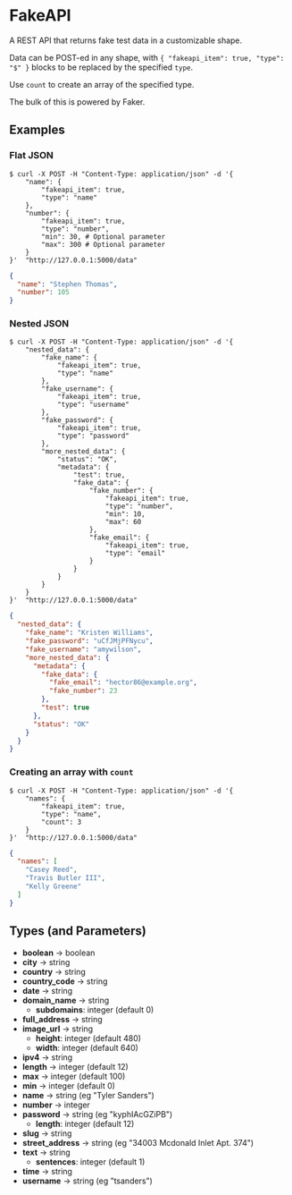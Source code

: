 # FakeAPI
A REST API that returns fake test data in a customizable shape.

Data can be POST-ed in any shape, with `{ "fakeapi_item": true, "type": "$" }` blocks to be replaced by the specified `type`.

Use `count` to create an array of the specified type.

The bulk of this is powered by Faker.

## Examples

### Flat JSON
```
$ curl -X POST -H "Content-Type: application/json" -d '{
    "name": {
        "fakeapi_item": true,
        "type": "name"
    },
    "number": {
        "fakeapi_item": true,
        "type": "number",
        "min": 30, # Optional parameter
        "max": 300 # Optional parameter
    }
}'  "http://127.0.0.1:5000/data"
```

```json
{
  "name": "Stephen Thomas",
  "number": 105
}
```

### Nested JSON
```shell
$ curl -X POST -H "Content-Type: application/json" -d '{
    "nested_data": {
        "fake_name": {
            "fakeapi_item": true,
            "type": "name"
        },
        "fake_username": {
            "fakeapi_item": true,
            "type": "username"
        },
        "fake_password": {
            "fakeapi_item": true,
            "type": "password"
        },
        "more_nested_data": {
            "status": "OK",
            "metadata": {
                "test": true,
                "fake_data": {
                    "fake_number": {
                        "fakeapi_item": true,
                        "type": "number",
                        "min": 10,
                        "max": 60
                    },
                    "fake_email": {
                        "fakeapi_item": true,
                        "type": "email"
                    }
                }
            }
        }
    }
}'  "http://127.0.0.1:5000/data"
```

```json
{
  "nested_data": {
    "fake_name": "Kristen Williams",
    "fake_password": "uCfJMjPFNycu",
    "fake_username": "amywilson",
    "more_nested_data": {
      "metadata": {
        "fake_data": {
          "fake_email": "hector86@example.org",
          "fake_number": 23
        },
        "test": true
      },
      "status": "OK"
    }
  }
}
```

### Creating an array with `count`
```shell
$ curl -X POST -H "Content-Type: application/json" -d '{
    "names": {
        "fakeapi_item": true,
        "type": "name",
        "count": 3
    }
}'  "http://127.0.0.1:5000/data"
```

```json
{
  "names": [
    "Casey Reed",
    "Travis Butler III",
    "Kelly Greene"
  ]
}
```

## Types (and Parameters)
- **boolean** -> boolean
- **city** -> string
- **country** -> string
- **country_code** -> string
- **date** -> string
- **domain_name** -> string
  - **subdomains**: integer (default 0)
- **full_address** -> string
- **image_url** -> string
  - **height**: integer (default 480)
  - **width**: integer (default 640)
- **ipv4** -> string
- **length** -> integer (default 12)
- **max** -> integer (default 100)
- **min** -> integer (default 0)
- **name** -> string (eg "Tyler Sanders")
- **number** -> integer
- **password** -> string (eg "kyphIAcGZiPB")
  - **length**: integer (default 12)
- **slug** -> string
- **street_address** -> string (eg "34003 Mcdonald Inlet Apt. 374")
- **text** -> string
  - **sentences**: integer (default 1)
- **time** -> string
- **username** -> string (eg "tsanders")
